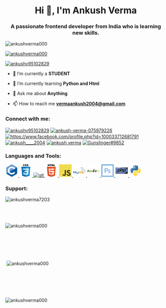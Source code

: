 
<h1 align="center">Hi 👋, I'm Ankush Verma</h1>
<h3 align="center">A passionate frontend developer from India who is learning new skills.</h3>

<p align="left"> <img src="https://komarev.com/ghpvc/?username=ankushverma000&label=Profile%20views&color=0e75b6&style=flat" alt="ankushverma000" /> </p>

<p align="left"> <a href="https://github.com/ryo-ma/github-profile-trophy"><img src="https://github-profile-trophy.vercel.app/?username=ankushverma000" alt="ankushverma000" /></a> </p>

<p align="left"> <a href="https://twitter.com/ankushv95102829" target="blank"><img src="https://img.shields.io/twitter/follow/ankushv95102829?logo=twitter&style=for-the-badge" alt="ankushv95102829" /></a> </p>

- 🔭 I’m currently a **STUDENT**

- 🌱 I’m currently learning **Python and Html**

- 💬 Ask me about **Anything**

- 📫 How to reach me **vermaankush2004@gmail.com**

<h3 align="left">Connect with me:</h3>
<p align="left">
<a href="https://twitter.com/ankushv95102829" target="blank"><img align="center" src="https://raw.githubusercontent.com/rahuldkjain/github-profile-readme-generator/master/src/images/icons/Social/twitter.svg" alt="ankushv95102829" height="30" width="40" /></a>
<a href="https://linkedin.com/in/ankush-verma-075979226" target="blank"><img align="center" src="https://raw.githubusercontent.com/rahuldkjain/github-profile-readme-generator/master/src/images/icons/Social/linked-in-alt.svg" alt="ankush-verma-075979226" height="30" width="40" /></a>
<a href="https://fb.com/https://www.facebook.com/profile.php?id=100033712681791" target="blank"><img align="center" src="https://raw.githubusercontent.com/rahuldkjain/github-profile-readme-generator/master/src/images/icons/Social/facebook.svg" alt="https://www.facebook.com/profile.php?id=100033712681791" height="30" width="40" /></a>
<a href="https://instagram.com/ankush____2004" target="blank"><img align="center" src="https://raw.githubusercontent.com/rahuldkjain/github-profile-readme-generator/master/src/images/icons/Social/instagram.svg" alt="ankush____2004" height="30" width="40" /></a>
<a href="https://www.youtube.com/c/https://www.youtube.com/channel/UChPAJ7Ej0E7L_BIBrPj0YcQ/featured" target="blank"><img align="center" src="https://raw.githubusercontent.com/rahuldkjain/github-profile-readme-generator/master/src/images/icons/Social/youtube.svg" alt="ankush verma" height="30" width="40" /></a>
<a href="https://discord.gg/Gunslinger#9852" target="blank"><img align="center" src="https://raw.githubusercontent.com/rahuldkjain/github-profile-readme-generator/master/src/images/icons/Social/discord.svg" alt="Gunslinger#9852" height="30" width="40" /></a>
</p>

<h3 align="left">Languages and Tools:</h3>
<p align="left"> <a href="https://www.cprogramming.com/" target="_blank" rel="noreferrer"> <img src="https://raw.githubusercontent.com/devicons/devicon/master/icons/c/c-original.svg" alt="c" width="40" height="40"/> </a> <a href="https://www.w3schools.com/css/" target="_blank" rel="noreferrer"> <img src="https://raw.githubusercontent.com/devicons/devicon/master/icons/css3/css3-original-wordmark.svg" alt="css3" width="40" height="40"/> </a> <a href="https://git-scm.com/" target="_blank" rel="noreferrer"> <img src="https://www.vectorlogo.zone/logos/git-scm/git-scm-icon.svg" alt="git" width="40" height="40"/> </a> <a href="https://www.w3.org/html/" target="_blank" rel="noreferrer"> <img src="https://raw.githubusercontent.com/devicons/devicon/master/icons/html5/html5-original-wordmark.svg" alt="html5" width="40" height="40"/> </a> <a href="https://developer.mozilla.org/en-US/docs/Web/JavaScript" target="_blank" rel="noreferrer"> <img src="https://raw.githubusercontent.com/devicons/devicon/master/icons/javascript/javascript-original.svg" alt="javascript" width="40" height="40"/> </a> <a href="https://www.mysql.com/" target="_blank" rel="noreferrer"> <img src="https://raw.githubusercontent.com/devicons/devicon/master/icons/mysql/mysql-original-wordmark.svg" alt="mysql" width="40" height="40"/> </a> <a href="https://nodejs.org" target="_blank" rel="noreferrer"> <img src="https://raw.githubusercontent.com/devicons/devicon/master/icons/nodejs/nodejs-original-wordmark.svg" alt="nodejs" width="40" height="40"/> </a> <a href="https://www.photoshop.com/en" target="_blank" rel="noreferrer"> <img src="https://raw.githubusercontent.com/devicons/devicon/master/icons/photoshop/photoshop-line.svg" alt="photoshop" width="40" height="40"/> </a> <a href="https://www.php.net" target="_blank" rel="noreferrer"> <img src="https://raw.githubusercontent.com/devicons/devicon/master/icons/php/php-original.svg" alt="php" width="40" height="40"/> </a> <a href="https://www.python.org" target="_blank" rel="noreferrer"> <img src="https://raw.githubusercontent.com/devicons/devicon/master/icons/python/python-original.svg" alt="python" width="40" height="40"/> </a> </p>

<h3 align="left">Support:</h3>
<p><a href="https://ko-fi.com/ankushverma7203"> <img align="left" src="https://cdn.ko-fi.com/cdn/kofi3.png?v=3" height="50" width="210" alt="ankushverma7203" /></a></p><br><br><br><br>

<p><img align="left" src="https://github-readme-stats.vercel.app/api/top-langs?username=ankushverma000&show_icons=true&locale=en&layout=compact" alt="ankushverma000" /></p><br><br><br><br><br><br>

<p>&nbsp;<img align="center" src="https://github-readme-stats.vercel.app/api?username=ankushverma000&show_icons=true&locale=en" alt="ankushverma000" /></p><br><br><br><br>

<p><img align="center" src="https://github-readme-streak-stats.herokuapp.com/?user=ankushverma000&" alt="ankushverma000" /></p>
